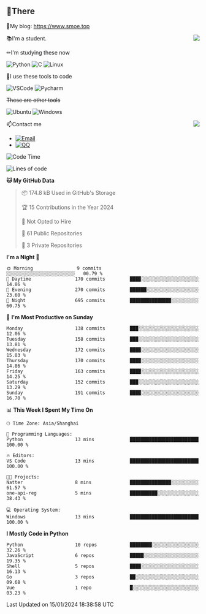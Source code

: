 
## 👏There

📰My blog: https://www.smoe.top

<img align="right" src="https://github-readme-stats.vercel.app/api/top-langs/?username=AkashiCoin"/>


📚I'm a student.

✏I'm studying these now

![Python](https://img.shields.io/badge/-Python-blue?style=flat-square&logo=Python&logoColor=fff)
![C](https://img.shields.io/badge/-C-585858?style=flat-square&logo=C&logoColor=fff)
![Linux](https://img.shields.io/badge/-Linux-black?style=flat-square&logo=Linux&logoColor=fff)

🔨I use these tools to code

![VSCode](https://img.shields.io/badge/-VSCode-blue?style=flat-square&logo=visualstudiocode&logoColor=fff)
![Pycharm](https://img.shields.io/badge/-Pycharm-green?style=flat-square&logo=pycharm&logoColor=fff)

 ~~These are other tools~~

![Ubuntu](https://img.shields.io/badge/-Ubuntu-orange?style=flat-square&logo=Ubuntu&logoColor=fff)
![Windows](https://img.shields.io/badge/-Windows-blue?style=flat-square&logo=Windows&logoColor=fff)

<img align="right" src="https://github-readme-stats.vercel.app/api?username=AkashiCoin" />


📫Contact me

* [![Email](https://img.shields.io/badge/Email-l1040186796@gmail.com-1?style=social&logoColor=fff)](mailto:l1040186796@gmail.com)
* [![QQ](https://img.shields.io/badge/QQ-1040186796-1?style=social&logoColor=fff)](tencent://AddContact/?fromId=45&fromSubId=1&subcmd=all&uin=1040186796&website=www.oicqzone.com)

<!--START_SECTION:waka-->
![Code Time](http://img.shields.io/badge/Code%20Time-1%2C101%20hrs%2031%20mins-blue)

![Lines of code](https://img.shields.io/badge/From%20Hello%20World%20I%27ve%20Written-280.4%20thousand%20lines%20of%20code-blue)

**🐱 My GitHub Data** 

> 📦 174.8 kB Used in GitHub's Storage 
 > 
> 🏆 15 Contributions in the Year 2024
 > 
> 🚫 Not Opted to Hire
 > 
> 📜 61 Public Repositories 
 > 
> 🔑 3 Private Repositories 
 > 
**I'm a Night 🦉** 

```text
🌞 Morning                9 commits           ░░░░░░░░░░░░░░░░░░░░░░░░░   00.79 % 
🌆 Daytime                170 commits         ████░░░░░░░░░░░░░░░░░░░░░   14.86 % 
🌃 Evening                270 commits         ██████░░░░░░░░░░░░░░░░░░░   23.60 % 
🌙 Night                  695 commits         ███████████████░░░░░░░░░░   60.75 % 
```
📅 **I'm Most Productive on Sunday** 

```text
Monday                   138 commits         ███░░░░░░░░░░░░░░░░░░░░░░   12.06 % 
Tuesday                  158 commits         ███░░░░░░░░░░░░░░░░░░░░░░   13.81 % 
Wednesday                172 commits         ████░░░░░░░░░░░░░░░░░░░░░   15.03 % 
Thursday                 170 commits         ████░░░░░░░░░░░░░░░░░░░░░   14.86 % 
Friday                   163 commits         ████░░░░░░░░░░░░░░░░░░░░░   14.25 % 
Saturday                 152 commits         ███░░░░░░░░░░░░░░░░░░░░░░   13.29 % 
Sunday                   191 commits         ████░░░░░░░░░░░░░░░░░░░░░   16.70 % 
```


📊 **This Week I Spent My Time On** 

```text
🕑︎ Time Zone: Asia/Shanghai

💬 Programming Languages: 
Python                   13 mins             █████████████████████████   100.00 % 

🔥 Editors: 
VS Code                  13 mins             █████████████████████████   100.00 % 

🐱‍💻 Projects: 
Natter                   8 mins              ███████████████░░░░░░░░░░   61.57 % 
one-api-reg              5 mins              ██████████░░░░░░░░░░░░░░░   38.43 % 

💻 Operating System: 
Windows                  13 mins             █████████████████████████   100.00 % 
```

**I Mostly Code in Python** 

```text
Python                   10 repos            ████████░░░░░░░░░░░░░░░░░   32.26 % 
JavaScript               6 repos             █████░░░░░░░░░░░░░░░░░░░░   19.35 % 
Shell                    5 repos             ████░░░░░░░░░░░░░░░░░░░░░   16.13 % 
Go                       3 repos             ██░░░░░░░░░░░░░░░░░░░░░░░   09.68 % 
Vue                      1 repo              █░░░░░░░░░░░░░░░░░░░░░░░░   03.23 % 
```




 Last Updated on 15/01/2024 18:38:58 UTC
<!--END_SECTION:waka-->
